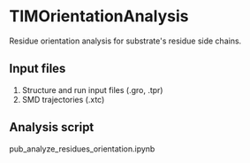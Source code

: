 # TIMOrientationAnalysis
Residue orientation analysis for substrate's residue side chains.

## Input files
1. Structure and run input files (.gro, .tpr)
2. SMD trajectories (.xtc)

## Analysis script
pub_analyze_residues_orientation.ipynb

